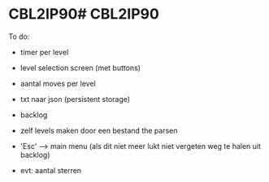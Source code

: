 # CBL2IP90# CBL2IP90

To do:
- timer per level
- level selection screen (met buttons)
- aantal moves per level
- txt naar json (persistent storage)
- backlog
- zelf levels maken door een bestand the parsen
- 'Esc' --> main menu (als dit niet meer lukt niet vergeten weg te halen uit backlog)

- evt: aantal sterren
